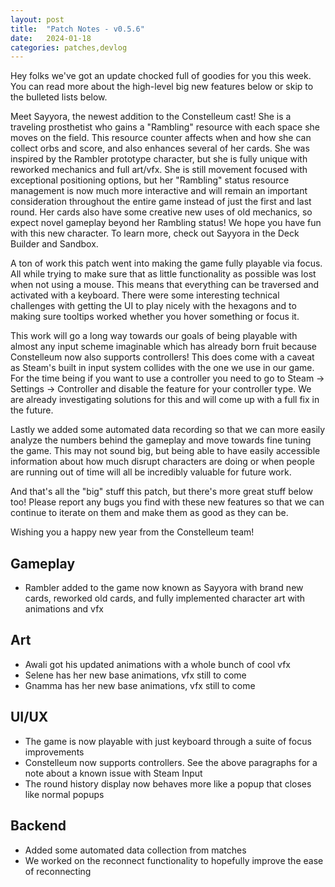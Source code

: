 ```yaml
---
layout: post
title:  "Patch Notes - v0.5.6"
date:   2024-01-18
categories: patches,devlog
---
```


Hey folks we've got an update chocked full of goodies for you this week. You can read more about the high-level big new features below or skip to the bulleted lists below.

Meet Sayyora, the newest addition to the Constelleum cast! She is a traveling prosthetist who gains a "Rambling" resource with each space she moves on the field. This resource counter affects when and how she can collect orbs and score, and also enhances several of her cards. She was inspired by the Rambler prototype character, but she is fully unique with reworked mechanics and full art/vfx. She is still movement focused with exceptional positioning options, but her "Rambling" status resource management is now much more interactive and will remain an important consideration throughout the entire game instead of just the first and last round. Her cards also have some creative new uses of old mechanics, so expect novel gameplay beyond her Rambling status! We hope you have fun with this new character. To learn more, check out Sayyora in the Deck Builder and Sandbox.

A ton of work this patch went into making the game fully playable via focus. All while trying to make sure that as little functionality as possible was lost when not using a mouse. This means that everything can be traversed and activated with a keyboard. There were some interesting technical challenges with getting the UI to play nicely with the hexagons and to making sure tooltips worked whether you hover something or focus it.

This work will go a long way towards our goals of being playable with almost any input scheme imaginable which has already born fruit because Constelleum now also supports controllers! This does come with a caveat as Steam's built in input system collides with the one we use in our game. For the time being if you want to use a controller you need to go to Steam -> Settings -> Controller and disable the feature for your controller type. We are already investigating solutions for this and will come up with a full fix in the future.

Lastly we added some automated data recording so that we can more easily analyze the numbers behind the gameplay and move towards fine tuning the game. This may not sound big, but being able to have easily accessible information about how much disrupt characters are doing or when people are running out of time will all be incredibly valuable for future work.

And that's all the "big" stuff this patch, but there's more great stuff below too! Please report any bugs you find with these new features so that we can continue to iterate on them and make them as good as they can be.

Wishing you a happy new year from the Constelleum team!

## Gameplay

* Rambler added to the game now known as Sayyora with brand new cards, reworked old cards, and fully implemented character art with animations and vfx

## Art

* Awali got his updated animations with a whole bunch of cool vfx
* Selene has her new base animations, vfx still to come
* Gnamma has her new base animations, vfx still to come

## UI/UX

* The game is now playable with just keyboard through a suite of focus improvements
* Constelleum now supports controllers. See the above paragraphs for a note about a known issue with Steam Input
* The round history display now behaves more like a popup that closes like normal popups

## Backend

* Added some automated data collection from matches
* We worked on the reconnect functionality to hopefully improve the ease of reconnecting
